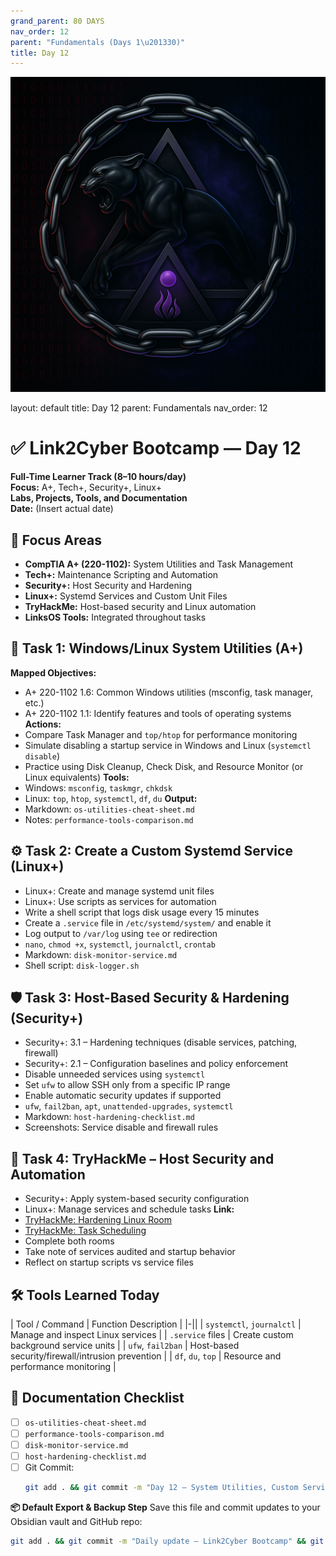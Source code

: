 ```yaml
---
grand_parent: 80 DAYS
nav_order: 12
parent: "Fundamentals (Days 1\u201330)"
title: Day 12
---
```

![Panther Icon](/assets/icons/icon-cyber-panther.png)

layout: default
title: Day 12
parent: Fundamentals
nav_order: 12

# ✅ Link2Cyber Bootcamp — Day 12
**Full-Time Learner Track (8–10 hours/day)**  
**Focus:** A+, Tech+, Security+, Linux+  
**Labs, Projects, Tools, and Documentation**  
**Date:** (Insert actual date)
## 🧩 Focus Areas
- **CompTIA A+ (220-1102):** System Utilities and Task Management  
- **Tech+:** Maintenance Scripting and Automation  
- **Security+:** Host Security and Hardening  
- **Linux+:** Systemd Services and Custom Unit Files  
- **TryHackMe:** Host-based security and Linux automation  
- **LinksOS Tools:** Integrated throughout tasks
## 🧰 Task 1: Windows/Linux System Utilities (A+)
**Mapped Objectives:**  
- A+ 220-1102 1.6: Common Windows utilities (msconfig, task manager, etc.)  
- A+ 220-1102 1.1: Identify features and tools of operating systems
**Actions:**  
- Compare Task Manager and `top/htop` for performance monitoring  
- Simulate disabling a startup service in Windows and Linux (`systemctl disable`)  
- Practice using Disk Cleanup, Check Disk, and Resource Monitor (or Linux equivalents)
**Tools:**  
- Windows: `msconfig`, `taskmgr`, `chkdsk`  
- Linux: `top`, `htop`, `systemctl`, `df`, `du`
**Output:**  
- Markdown: `os-utilities-cheat-sheet.md`  
- Notes: `performance-tools-comparison.md`
## ⚙️ Task 2: Create a Custom Systemd Service (Linux+)
- Linux+: Create and manage systemd unit files  
- Linux+: Use scripts as services for automation
- Write a shell script that logs disk usage every 15 minutes  
- Create a `.service` file in `/etc/systemd/system/` and enable it  
- Log output to `/var/log` using `tee` or redirection
- `nano`, `chmod +x`, `systemctl`, `journalctl`, `crontab`
- Markdown: `disk-monitor-service.md`  
- Shell script: `disk-logger.sh`
## 🛡️ Task 3: Host-Based Security & Hardening (Security+)
- Security+: 3.1 – Hardening techniques (disable services, patching, firewall)  
- Security+: 2.1 – Configuration baselines and policy enforcement
- Disable unneeded services using `systemctl`  
- Set `ufw` to allow SSH only from a specific IP range  
- Enable automatic security updates if supported
- `ufw`, `fail2ban`, `apt`, `unattended-upgrades`, `systemctl`
- Markdown: `host-hardening-checklist.md`  
- Screenshots: Service disable and firewall rules
## 🧪 Task 4: TryHackMe – Host Security and Automation
- Security+: Apply system-based security configuration  
- Linux+: Manage services and schedule tasks
**Link:**  
- [TryHackMe: Hardening Linux Room](https://tryhackme.com/room/hardeninglinux)  
- [TryHackMe: Task Scheduling](https://tryhackme.com/room/taskscheduling)
- Complete both rooms  
- Take note of services audited and startup behavior  
- Reflect on startup scripts vs service files
## 🛠️ Tools Learned Today
| Tool / Command       | Function Description                                 |
|-||
| `systemctl`, `journalctl` | Manage and inspect Linux services               |
| `.service` files     | Create custom background service units               |
| `ufw`, `fail2ban`    | Host-based security/firewall/intrusion prevention    |
| `df`, `du`, `top`    | Resource and performance monitoring                  |
## 📁 Documentation Checklist
- [ ] `os-utilities-cheat-sheet.md`  
- [ ] `performance-tools-comparison.md`  
- [ ] `disk-monitor-service.md`  
- [ ] `host-hardening-checklist.md`  
- [ ] Git Commit:
  ```bash
  git add . && git commit -m "Day 12 – System Utilities, Custom Services, and Host Security" && git push origin main
  ```
**📦 Default Export & Backup Step**
Save this file and commit updates to your Obsidian vault and GitHub repo:
```bash
git add . && git commit -m "Daily update – Link2Cyber Bootcamp" && git push origin main
```
